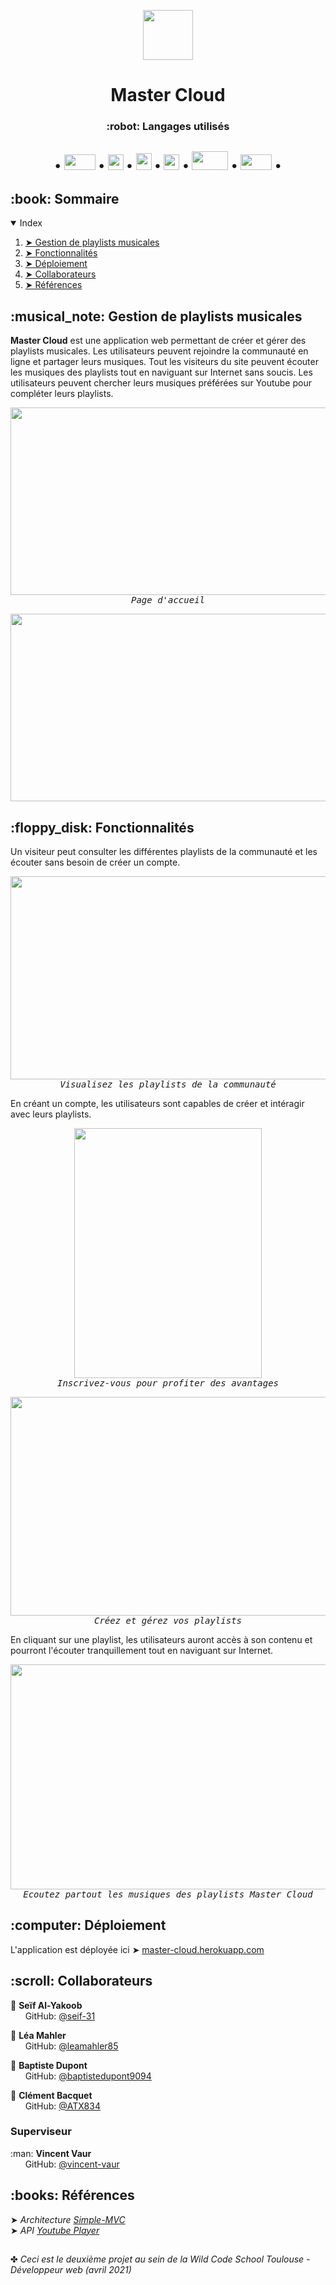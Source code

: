 <p align='center'>
    <img src='/public/assets/images/logo.png' height=80px width=80px/> <br>
 </p>


<h1 align='center'> Master Cloud </h1>
<h3 align='center'> :robot: Langages utilisés<h2>
   <p align='center'>
       •
    <img src='https://logos-download.com/wp-content/uploads/2016/09/PHP_logo.png' width=50px height=25px>
       •
     <img src='https://logos-download.com/wp-content/uploads/2017/07/HTML5_badge.png' width=25px height=25px>
       •
    <img src='http://dmitri-komarovski.com/img/css3.png' width=25px height=27px>
       •
    <img src='https://upload.wikimedia.org/wikipedia/commons/6/6a/JavaScript-logo.png' width=25px height=25px>
       •
    <img src='/readme-src/twig-logo.png' width=58px height=30px>
       •
     <img src='https://pngimg.com/uploads/mysql/mysql_PNG6.png' width=50px height=25px>
       •
    </p>
<h2 id="table-of-contents"> :book: Sommaire</h2>

<details open="open">
  <summary>Index</summary>
  <ol>
    <li><a href="#gestion-playlists"> ➤ Gestion de playlists musicales</a></li>
    <li><a href="#fonctionnalites"> ➤ Fonctionnalités</a></li>
    <li><a href="#deploiement"> ➤ Déploiement</a></li>
    <li><a href="#collaborateurs"> ➤ Collaborateurs</a></li>
    <li><a href="#references"> ➤ Références</a></li>
  </ol>
</details> 


<h2 id='gestion-playlists'> :musical_note: Gestion de playlists musicales </h2>
 

<p>
    <b>Master Cloud</b> est une application web permettant de créer et gérer des playlists musicales. Les utilisateurs peuvent rejoindre la communauté en ligne et partager leurs musiques. Tout les visiteurs du site peuvent écouter les musiques des playlists tout en naviguant sur Internet sans soucis. Les utilisateurs peuvent chercher leurs musiques préférées sur Youtube pour compléter leurs playlists.
</p> 
 <p align='center'>
  <kbd>
    <img src='/readme-src/page-accueil.jpg' height=300px width=600px/> <br>
    <i> Page d'accueil</i>
  </kbd>
 </p>
 
<p align='center'>
  <kbd>
    <img src='/readme-src/presentation-accueil.gif' height=300px width=600px/> <br>
  </kbd>
 </p>
 
<h2 id="fonctionnalites"> :floppy_disk: Fonctionnalités </h2> 
 
 <p>
   Un visiteur peut consulter les différentes playlists de la communauté et les écouter sans besoin de créer un compte.
 </p>
 <p align='center'>
  <kbd>
    <img src='/readme-src/page-explorer.png' height=325px width=600px/> <br>
    <i>Visualisez les playlists de la communauté</i>
  </kbd>
 </p>
 
 <p>
    En créant un compte, les utilisateurs sont capables de créer et intéragir avec leurs playlists.
 </p>
 <p align='center'>
  <kbd>
    <img src='/readme-src/inscription.gif' height=400px width=300px/> <br>
    <i>Inscrivez-vous pour profiter des avantages</i>
  </kbd>
 </p>
 
 <p align='center'>
  <kbd>
    <img src='/readme-src/création-playlist.gif' height=350px width=700px/> <br>
    <i>Créez et gérez vos playlists</i>
  </kbd>
 </p>
 
 <p>
  En cliquant sur une playlist, les utilisateurs auront accès à son contenu et pourront l'écouter tranquillement tout en naviguant sur Internet. 
 </p>
 <p align='center'>
  <kbd>
    <img src='/readme-src/ecoute-musique.gif' height=360px width=800px/> <br>
    <i>Ecoutez partout les musiques des playlists Master Cloud</i>
  </kbd>
 </p>
 
<h2 id='deploiement'> :computer: Déploiement </h2>
<p>
    L'application est déployée ici ➤ <a href='http://master-cloud.herokuapp.com/'>master-cloud.herokuapp.com</a>
</p>
<h2 id='collaborateurs'> :scroll: Collaborateurs</h2>

<p>
 
  :man: <b>Seïf Al-Yakoob</b> <br>
  &nbsp;&nbsp;&nbsp;&nbsp;&nbsp; GitHub: <a href="https://github.com/seif-31">@seif-31</a> <br>
  
  :woman: <b>Léa Mahler</b> <br>
  &nbsp;&nbsp;&nbsp;&nbsp;&nbsp; GitHub: <a href="https://github.com/leamahler85">@leamahler85</a> <br>

  :man: <b>Baptiste Dupont</b> <br>
  &nbsp;&nbsp;&nbsp;&nbsp;&nbsp; GitHub: <a href="https://github.com/baptistedupont9094">@baptistedupont9094</a> <br>

  :man: <b>Clément Bacquet</b> <br>
  &nbsp;&nbsp;&nbsp;&nbsp;&nbsp; GitHub: <a href="https://github.com/ATX834">@ATX834</a> <br>
</p>
<h3> Superviseur </h3>
<p>
  :man: <b>Vincent Vaur</b> <br>
  &nbsp;&nbsp;&nbsp;&nbsp;&nbsp; GitHub: <a href="https://github.com/vincent-vaur">@vincent-vaur</a> <br>
</p>

<h2 id='references'> :books: Références </h2>

<p>
  ➤ <i>Architecture <a href="https://github.com/WildCodeSchool/simple-mvc">Simple-MVC</a></i><br>
  ➤ <i>API <a href="https://developers.google.com/youtube/iframe_api_reference">Youtube Player</a></i>
</p>

##

✤ <i>Ceci est le deuxième projet au sein de la Wild Code School Toulouse - Développeur web (avril 2021)<i>
